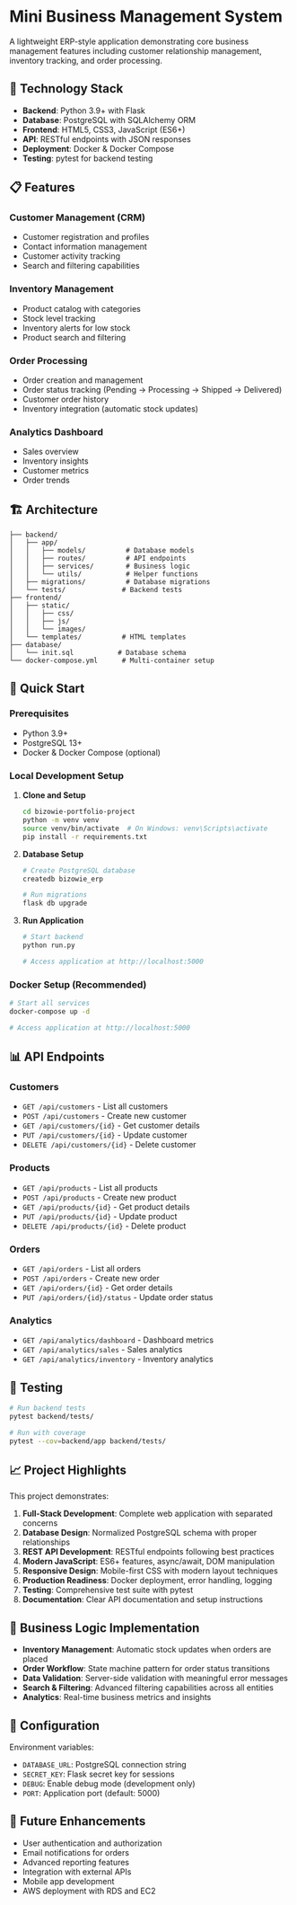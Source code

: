 # Mini Business Management System

A lightweight ERP-style application demonstrating core business management features including customer relationship management, inventory tracking, and order processing.

## 🚀 Technology Stack

- **Backend**: Python 3.9+ with Flask
- **Database**: PostgreSQL with SQLAlchemy ORM
- **Frontend**: HTML5, CSS3, JavaScript (ES6+)
- **API**: RESTful endpoints with JSON responses
- **Deployment**: Docker & Docker Compose
- **Testing**: pytest for backend testing

## 📋 Features

### Customer Management (CRM)
- Customer registration and profiles
- Contact information management
- Customer activity tracking
- Search and filtering capabilities

### Inventory Management
- Product catalog with categories
- Stock level tracking
- Inventory alerts for low stock
- Product search and filtering

### Order Processing
- Order creation and management
- Order status tracking (Pending → Processing → Shipped → Delivered)
- Customer order history
- Inventory integration (automatic stock updates)

### Analytics Dashboard
- Sales overview
- Inventory insights
- Customer metrics
- Order trends

## 🏗️ Architecture

```
├── backend/
│   ├── app/
│   │   ├── models/          # Database models
│   │   ├── routes/          # API endpoints
│   │   ├── services/        # Business logic
│   │   └── utils/           # Helper functions
│   ├── migrations/          # Database migrations
│   └── tests/              # Backend tests
├── frontend/
│   ├── static/
│   │   ├── css/
│   │   ├── js/
│   │   └── images/
│   └── templates/          # HTML templates
├── database/
│   └── init.sql           # Database schema
└── docker-compose.yml      # Multi-container setup
```

## 🚀 Quick Start

### Prerequisites
- Python 3.9+
- PostgreSQL 13+
- Docker & Docker Compose (optional)

### Local Development Setup

1. **Clone and Setup**
   ```bash
   cd bizowie-portfolio-project
   python -m venv venv
   source venv/bin/activate  # On Windows: venv\Scripts\activate
   pip install -r requirements.txt
   ```

2. **Database Setup**
   ```bash
   # Create PostgreSQL database
   createdb bizowie_erp
   
   # Run migrations
   flask db upgrade
   ```

3. **Run Application**
   ```bash
   # Start backend
   python run.py
   
   # Access application at http://localhost:5000
   ```

### Docker Setup (Recommended)

```bash
# Start all services
docker-compose up -d

# Access application at http://localhost:5000
```

## 📊 API Endpoints

### Customers
- `GET /api/customers` - List all customers
- `POST /api/customers` - Create new customer
- `GET /api/customers/{id}` - Get customer details
- `PUT /api/customers/{id}` - Update customer
- `DELETE /api/customers/{id}` - Delete customer

### Products
- `GET /api/products` - List all products
- `POST /api/products` - Create new product
- `GET /api/products/{id}` - Get product details
- `PUT /api/products/{id}` - Update product
- `DELETE /api/products/{id}` - Delete product

### Orders
- `GET /api/orders` - List all orders
- `POST /api/orders` - Create new order
- `GET /api/orders/{id}` - Get order details
- `PUT /api/orders/{id}/status` - Update order status

### Analytics
- `GET /api/analytics/dashboard` - Dashboard metrics
- `GET /api/analytics/sales` - Sales analytics
- `GET /api/analytics/inventory` - Inventory analytics

## 🧪 Testing

```bash
# Run backend tests
pytest backend/tests/

# Run with coverage
pytest --cov=backend/app backend/tests/
```

## 📈 Project Highlights

This project demonstrates:

1. **Full-Stack Development**: Complete web application with separated concerns
2. **Database Design**: Normalized PostgreSQL schema with proper relationships
3. **REST API Development**: RESTful endpoints following best practices
4. **Modern JavaScript**: ES6+ features, async/await, DOM manipulation
5. **Responsive Design**: Mobile-first CSS with modern layout techniques
6. **Production Readiness**: Docker deployment, error handling, logging
7. **Testing**: Comprehensive test suite with pytest
8. **Documentation**: Clear API documentation and setup instructions

## 💼 Business Logic Implementation

- **Inventory Management**: Automatic stock updates when orders are placed
- **Order Workflow**: State machine pattern for order status transitions
- **Data Validation**: Server-side validation with meaningful error messages
- **Search & Filtering**: Advanced filtering capabilities across all entities
- **Analytics**: Real-time business metrics and insights

## 🔧 Configuration

Environment variables:
- `DATABASE_URL`: PostgreSQL connection string
- `SECRET_KEY`: Flask secret key for sessions
- `DEBUG`: Enable debug mode (development only)
- `PORT`: Application port (default: 5000)

## 📝 Future Enhancements

- User authentication and authorization
- Email notifications for orders
- Advanced reporting features
- Integration with external APIs
- Mobile app development
- AWS deployment with RDS and EC2
